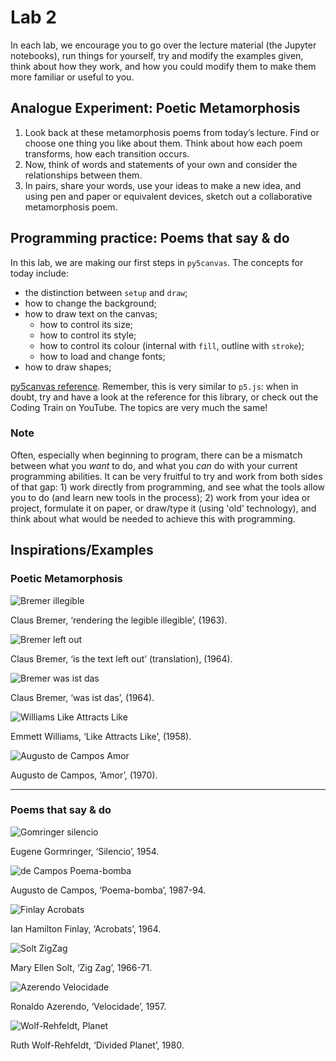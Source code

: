 # Lab 2

In each lab, we encourage you to go over the lecture material (the Jupyter notebooks), run things for yourself, try and modify the examples given, think about how they work, and how you could modify them to make them more familiar or useful to you.

## Analogue Experiment: Poetic Metamorphosis

1. Look back at these metamorphosis poems from today’s lecture. Find or choose one thing you like about them. Think about how each poem transforms, how each transition occurs.  
2. Now, think of words and statements of your own and consider the relationships between them. 
3. In pairs, share your words, use your ideas to make a new idea, and using pen and paper or equivalent devices, sketch out a collaborative metamorphosis poem. 

## Programming practice: Poems that say & do

In this lab, we are making our first steps in `py5canvas`. The concepts for today include:
- the distinction between `setup` and `draw`;
- how to change the background;
- how to draw text on the canvas;
  - how to control its size;
  - how to control its style;
  - how to control its colour (internal with `fill`, outline with `stroke`);
  - how to load and change fonts;
- how to draw shapes;

[py5canvas reference](https://github.com/colormotor/py5canvas/tree/main/docs). Remember, this is very similar to `p5.js`: when in doubt, try and have a look at the reference for this library, or check out the Coding Train on YouTube. The topics are very much the same!

### Note

Often, especially when beginning to program, there can be a mismatch between what you *want* to do, and what you *can* do with your current programming abilities. It can be very fruitful to try and work from both sides of that gap: 1) work directly from programming, and see what the tools allow you to do (and learn new tools in the process); 2) work from your idea or project, formulate it on paper, or draw/type it (using 'old' technology), and think about what would be needed to achieve this with programming.


## Inspirations/Examples

### Poetic Metamorphosis

![Bremer illegible](data/Bremer.illegible.1963.jpg)

Claus Bremer, ‘rendering the legible illegible’, (1963).

![Bremer left out](data/Bremer.left-out.1964.png)

Claus Bremer, ‘is the text left out’ (translation), (1964).

![Bremer was ist das](data/Bremer.was.1964.png)

Claus Bremer, ‘was ist das’, (1964).

![Williams Like Attracts Like](data/Williams.Like.1958.jpg)

Emmett Williams, ‘Like Attracts Like’, (1958).

![Augusto de Campos Amor](data/de-Campos.amor.jpg)

Augusto de Campos, ‘Amor’, (1970).

---

### Poems that say & do

![Gomringer silencio](data/Gomringer.silencio.jpg)

Eugene Gormringer, ‘Silencio’, 1954.

![de Campos Poema-bomba](data/de-Campos.Poema-bomba.1987.png)

Augusto de Campos, ‘Poema-bomba’, 1987-94.

![Finlay Acrobats](data/Finlay.Acrobats.1964.jpg)

Ian Hamilton Finlay, ‘Acrobats’, 1964.

![Solt ZigZag](data/Solt.ZigZag.1966.jpg)

Mary Ellen Solt, ‘Zig Zag’, 1966-71.

![Azerendo Velocidade](data/Azerendo.velocidade.png)

Ronaldo Azerendo, ‘Velocidade’, 1957.

![Wolf-Rehfeldt, Planet](data/Wolf-Rehfeldt.planet.png)

Ruth Wolf-Rehfeldt, ‘Divided Planet’, 1980.
